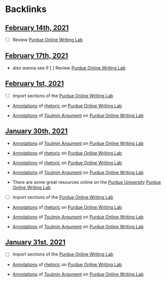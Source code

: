 
# Backlinks
## [February 14th, 2021](<February 14th, 2021.md>)
- [ ] Review [Purdue Online Writing Lab](<Purdue Online Writing Lab.md>)

## [February 17th, 2021](<February 17th, 2021.md>)
- also wanna see if [ ] Review [Purdue Online Writing Lab](<Purdue Online Writing Lab.md>)

## [February 1st, 2021](<February 1st, 2021.md>)
- [ ] Import sections of the [Purdue Online Writing Lab](<Purdue Online Writing Lab.md>)

- [Annotations](<Annotations.md>) of [rhetoric](<rhetoric.md>) on [Purdue Online Writing Lab](<Purdue Online Writing Lab.md>)

- [Annotations](<Annotations.md>) of [Toulmin Argument](<Toulmin Argument.md>) on [Purdue Online Writing Lab](<Purdue Online Writing Lab.md>)

## [January 30th, 2021](<January 30th, 2021.md>)
- [Annotations](<Annotations.md>) of [Toulmin Argument](<Toulmin Argument.md>) on [Purdue Online Writing Lab](<Purdue Online Writing Lab.md>)

- [Annotations](<Annotations.md>) of [rhetoric](<rhetoric.md>) on [Purdue Online Writing Lab](<Purdue Online Writing Lab.md>)

- [Annotations](<Annotations.md>) of [rhetoric](<rhetoric.md>) on [Purdue Online Writing Lab](<Purdue Online Writing Lab.md>)

- [Annotations](<Annotations.md>) of [Toulmin Argument](<Toulmin Argument.md>) on [Purdue Online Writing Lab](<Purdue Online Writing Lab.md>)

- There are some great resources online on the [Purdue University](<Purdue University.md>) [Purdue Online Writing Lab](<Purdue Online Writing Lab.md>)

- [ ] Import sections of the [Purdue Online Writing Lab](<Purdue Online Writing Lab.md>)

- [Annotations](<Annotations.md>) of [rhetoric](<rhetoric.md>) on [Purdue Online Writing Lab](<Purdue Online Writing Lab.md>)

- [Annotations](<Annotations.md>) of [Toulmin Argument](<Toulmin Argument.md>) on [Purdue Online Writing Lab](<Purdue Online Writing Lab.md>)

- [Annotations](<Annotations.md>) of [Toulmin Argument](<Toulmin Argument.md>) on [Purdue Online Writing Lab](<Purdue Online Writing Lab.md>)

## [January 31st, 2021](<January 31st, 2021.md>)
- [ ] Import sections of the [Purdue Online Writing Lab](<Purdue Online Writing Lab.md>)

- [Annotations](<Annotations.md>) of [rhetoric](<rhetoric.md>) on [Purdue Online Writing Lab](<Purdue Online Writing Lab.md>)

- [Annotations](<Annotations.md>) of [Toulmin Argument](<Toulmin Argument.md>) on [Purdue Online Writing Lab](<Purdue Online Writing Lab.md>)

